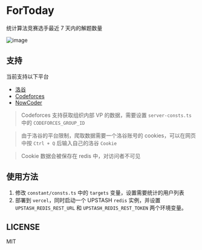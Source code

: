 # ForToday

统计算法竞赛选手最近 7 天内的解题数量

![image](https://github.com/Zxilly/ForToday/assets/31370133/d4995a32-0ebf-426c-88b7-3361973802b0)

## 支持

当前支持以下平台

-   [洛谷](https://www.luogu.com.cn/)
-   [Codeforces](https://codeforces.com/)
-   [NowCoder](https://ac.nowcoder.com/)

> Codeforces 支持获取组织内部 VP 的数据，需要设置 `server-consts.ts` 中的 `CODEFORCES_GROUP_ID`

> 由于洛谷的平台限制，爬取数据需要一个洛谷账号的 cookies，可以在网页中按 `Ctrl + Q` 后输入自己的洛谷 `Cookie`

> Cookie 数据会被保存在 redis 中，对访问者不可见

## 使用方法

1. 修改 `constant/consts.ts` 中的 `targets` 变量，设置需要统计的用户列表
2. 部署到 `vercel`，同时启动一个 UPSTASH `redis` 实例，并设置 `UPSTASH_REDIS_REST_URL` 和 `UPSTASH_REDIS_REST_TOKEN` 两个环境变量。

[//]: # (> 如果需要爬取 CodeForces 组织内部 VP 数据，需要设置 `CODEFORCES_GROUP_ID` 环境变量。)

## LICENSE

MIT
